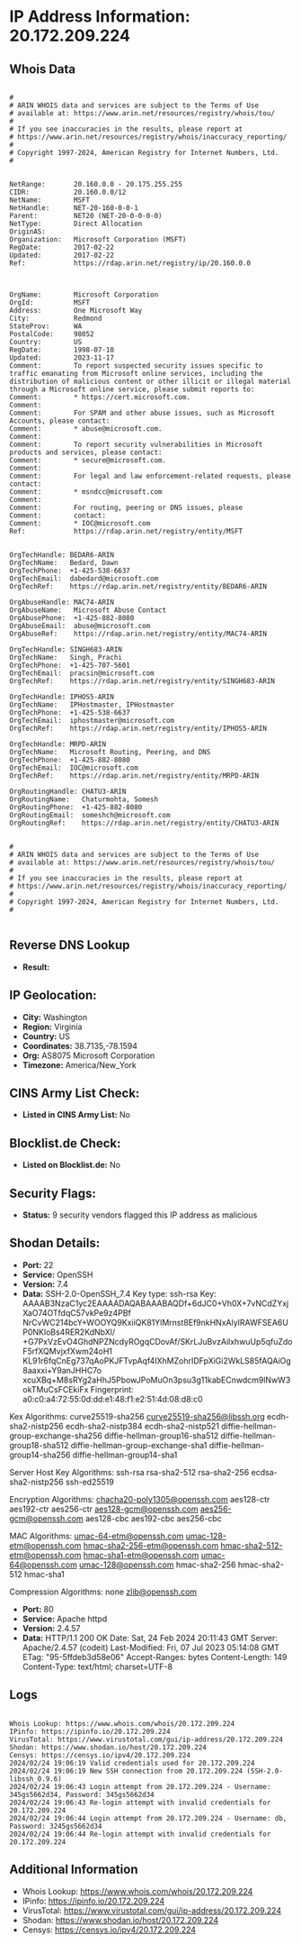 # IP Address Information: 20.172.209.224

## Whois Data
```

#
# ARIN WHOIS data and services are subject to the Terms of Use
# available at: https://www.arin.net/resources/registry/whois/tou/
#
# If you see inaccuracies in the results, please report at
# https://www.arin.net/resources/registry/whois/inaccuracy_reporting/
#
# Copyright 1997-2024, American Registry for Internet Numbers, Ltd.
#


NetRange:       20.160.0.0 - 20.175.255.255
CIDR:           20.160.0.0/12
NetName:        MSFT
NetHandle:      NET-20-160-0-0-1
Parent:         NET20 (NET-20-0-0-0-0)
NetType:        Direct Allocation
OriginAS:       
Organization:   Microsoft Corporation (MSFT)
RegDate:        2017-02-22
Updated:        2017-02-22
Ref:            https://rdap.arin.net/registry/ip/20.160.0.0



OrgName:        Microsoft Corporation
OrgId:          MSFT
Address:        One Microsoft Way
City:           Redmond
StateProv:      WA
PostalCode:     98052
Country:        US
RegDate:        1998-07-10
Updated:        2023-11-17
Comment:        To report suspected security issues specific to traffic emanating from Microsoft online services, including the distribution of malicious content or other illicit or illegal material through a Microsoft online service, please submit reports to:
Comment:        * https://cert.microsoft.com.  
Comment:        
Comment:        For SPAM and other abuse issues, such as Microsoft Accounts, please contact:
Comment:        * abuse@microsoft.com.  
Comment:        
Comment:        To report security vulnerabilities in Microsoft products and services, please contact:
Comment:        * secure@microsoft.com.  
Comment:        
Comment:        For legal and law enforcement-related requests, please contact:
Comment:        * msndcc@microsoft.com
Comment:        
Comment:        For routing, peering or DNS issues, please 
Comment:        contact:
Comment:        * IOC@microsoft.com
Ref:            https://rdap.arin.net/registry/entity/MSFT


OrgTechHandle: BEDAR6-ARIN
OrgTechName:   Bedard, Dawn 
OrgTechPhone:  +1-425-538-6637 
OrgTechEmail:  dabedard@microsoft.com
OrgTechRef:    https://rdap.arin.net/registry/entity/BEDAR6-ARIN

OrgAbuseHandle: MAC74-ARIN
OrgAbuseName:   Microsoft Abuse Contact
OrgAbusePhone:  +1-425-882-8080 
OrgAbuseEmail:  abuse@microsoft.com
OrgAbuseRef:    https://rdap.arin.net/registry/entity/MAC74-ARIN

OrgTechHandle: SINGH683-ARIN
OrgTechName:   Singh, Prachi 
OrgTechPhone:  +1-425-707-5601 
OrgTechEmail:  pracsin@microsoft.com
OrgTechRef:    https://rdap.arin.net/registry/entity/SINGH683-ARIN

OrgTechHandle: IPHOS5-ARIN
OrgTechName:   IPHostmaster, IPHostmaster 
OrgTechPhone:  +1-425-538-6637 
OrgTechEmail:  iphostmaster@microsoft.com
OrgTechRef:    https://rdap.arin.net/registry/entity/IPHOS5-ARIN

OrgTechHandle: MRPD-ARIN
OrgTechName:   Microsoft Routing, Peering, and DNS
OrgTechPhone:  +1-425-882-8080 
OrgTechEmail:  IOC@microsoft.com
OrgTechRef:    https://rdap.arin.net/registry/entity/MRPD-ARIN

OrgRoutingHandle: CHATU3-ARIN
OrgRoutingName:   Chaturmohta, Somesh 
OrgRoutingPhone:  +1-425-882-8080 
OrgRoutingEmail:  someshch@microsoft.com
OrgRoutingRef:    https://rdap.arin.net/registry/entity/CHATU3-ARIN


#
# ARIN WHOIS data and services are subject to the Terms of Use
# available at: https://www.arin.net/resources/registry/whois/tou/
#
# If you see inaccuracies in the results, please report at
# https://www.arin.net/resources/registry/whois/inaccuracy_reporting/
#
# Copyright 1997-2024, American Registry for Internet Numbers, Ltd.
#


```
## Reverse DNS Lookup
- **Result:** 

## IP Geolocation:
- **City:** Washington
- **Region:** Virginia
- **Country:** US
- **Coordinates:** 38.7135,-78.1594
- **Org:** AS8075 Microsoft Corporation
- **Timezone:** America/New_York

## CINS Army List Check:
- **Listed in CINS Army List:** 
No

## Blocklist.de Check:
- **Listed on Blocklist.de:** 
No

## Security Flags:
- **Status:** 9 security vendors flagged this IP address as malicious

## Shodan Details:
- **Port:** 22
- **Service:** OpenSSH
- **Version:** 7.4
- **Data:** SSH-2.0-OpenSSH_7.4
Key type: ssh-rsa
Key: AAAAB3NzaC1yc2EAAAADAQABAAABAQDf+6dJC0+Vh0X+7vNCdZYxjXaO74OTfdqC57vkPe9z4PBf
NrCvWC214bcY+WOOYQ9KxiiQK81YlMrnst8Ef9nkHNxAlyIRAWFSEA6UP0NKloBs4RER2KdNbXl/
+G7PxVzEvO4GhdNPZNcdyROgqCDovAf/SKrLJuBvzAilxhwuUp5qfuZdoF5rfXQMvjxfXwm24oH1
KL91r6fqCnEg737qAoPKJFTvpAqf4IXhMZohrIDFpXiGi2WkLS85fAQAiOg8aaxxi+Y9anJHHC7o
xcuXBq+M8sRYg2aHhJ5PbowJPoMuOn3psu3g11kabECnwdcm9lNwW3okTMuCsFCEkiFx
Fingerprint: a0:c0:a4:72:55:0d:dd:e1:48:f1:e2:51:4d:08:d8:c0

Kex Algorithms:
	curve25519-sha256
	curve25519-sha256@libssh.org
	ecdh-sha2-nistp256
	ecdh-sha2-nistp384
	ecdh-sha2-nistp521
	diffie-hellman-group-exchange-sha256
	diffie-hellman-group16-sha512
	diffie-hellman-group18-sha512
	diffie-hellman-group-exchange-sha1
	diffie-hellman-group14-sha256
	diffie-hellman-group14-sha1

Server Host Key Algorithms:
	ssh-rsa
	rsa-sha2-512
	rsa-sha2-256
	ecdsa-sha2-nistp256
	ssh-ed25519

Encryption Algorithms:
	chacha20-poly1305@openssh.com
	aes128-ctr
	aes192-ctr
	aes256-ctr
	aes128-gcm@openssh.com
	aes256-gcm@openssh.com
	aes128-cbc
	aes192-cbc
	aes256-cbc

MAC Algorithms:
	umac-64-etm@openssh.com
	umac-128-etm@openssh.com
	hmac-sha2-256-etm@openssh.com
	hmac-sha2-512-etm@openssh.com
	hmac-sha1-etm@openssh.com
	umac-64@openssh.com
	umac-128@openssh.com
	hmac-sha2-256
	hmac-sha2-512
	hmac-sha1

Compression Algorithms:
	none
	zlib@openssh.com


- **Port:** 80
- **Service:** Apache httpd
- **Version:** 2.4.57
- **Data:** HTTP/1.1 200 OK
Date: Sat, 24 Feb 2024 20:11:43 GMT
Server: Apache/2.4.57 (codeit)
Last-Modified: Fri, 07 Jul 2023 05:14:08 GMT
ETag: "95-5ffdeb3d58e06"
Accept-Ranges: bytes
Content-Length: 149
Content-Type: text/html; charset=UTF-8



## Logs
```

Whois Lookup: https://www.whois.com/whois/20.172.209.224
IPinfo: https://ipinfo.io/20.172.209.224
VirusTotal: https://www.virustotal.com/gui/ip-address/20.172.209.224
Shodan: https://www.shodan.io/host/20.172.209.224
Censys: https://censys.io/ipv4/20.172.209.224
2024/02/24 19:06:19 Valid credentials used for 20.172.209.224
2024/02/24 19:06:19 New SSH connection from 20.172.209.224 (SSH-2.0-libssh_0.9.6)
2024/02/24 19:06:43 Login attempt from 20.172.209.224 - Username: 345gs5662d34, Password: 345gs5662d34
2024/02/24 19:06:43 Re-login attempt with invalid credentials for 20.172.209.224
2024/02/24 19:06:44 Login attempt from 20.172.209.224 - Username: db, Password: 3245gs5662d34
2024/02/24 19:06:44 Re-login attempt with invalid credentials for 20.172.209.224

```
## Additional Information
- Whois Lookup: https://www.whois.com/whois/20.172.209.224
- IPinfo: https://ipinfo.io/20.172.209.224
- VirusTotal: https://www.virustotal.com/gui/ip-address/20.172.209.224
- Shodan: https://www.shodan.io/host/20.172.209.224
- Censys: https://censys.io/ipv4/20.172.209.224

